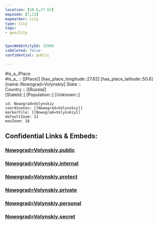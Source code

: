 ```yaml
---
location: [50.6,27.62] 
mapzoom: [7,12] 
mapmarker: city 
type: City
tags:
- geo/City


SpocWebEntityId: 32980
isDeleted: false
confidential: public

---
```

#is_a_/Place  
#is_a_ :: [[Place]] 
[has_place_longitude::27.62] 
[has_place_latitude::50.6] 
[name::Nowograd=Volynskiy] 
State ::  
Country :: [[Russia]]  
[StateId::] 
[Population::] 
[Unknown::] 


```leaflet
id: Nowograd=Volynskiy
coordinates: [[Nowograd=Volynskiy]] 
markerFile: [[Nowograd=Volynskiy]] 
defaultZoom: 11 
maxZoom: 18
```


## Confidential Links & Embeds: 

### [Nowograd=Volynskiy.public](/_public/\Earth\Continent\Europe\Europe~East\Ukraine\Regions~Ukraine\Zhytomyr\CityNowograd=Volynskiy.public.md) 

### [Nowograd=Volynskiy.internal](/_internal/\Earth\Continent\Europe\Europe~East\Ukraine\Regions~Ukraine\Zhytomyr\CityNowograd=Volynskiy.internal.md) 

### [Nowograd=Volynskiy.protect](/_protect/\Earth\Continent\Europe\Europe~East\Ukraine\Regions~Ukraine\Zhytomyr\CityNowograd=Volynskiy.protect.md) 

### [Nowograd=Volynskiy.private](/_private/\Earth\Continent\Europe\Europe~East\Ukraine\Regions~Ukraine\Zhytomyr\CityNowograd=Volynskiy.private.md) 

### [Nowograd=Volynskiy.personal](/_personal/\Earth\Continent\Europe\Europe~East\Ukraine\Regions~Ukraine\Zhytomyr\CityNowograd=Volynskiy.personal.md) 

### [Nowograd=Volynskiy.secret](/_secret/\Earth\Continent\Europe\Europe~East\Ukraine\Regions~Ukraine\Zhytomyr\CityNowograd=Volynskiy.secret.md)

